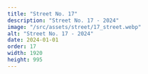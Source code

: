 ```yaml
---
title: "Street No. 17"
description: "Street No. 17 - 2024"
image: "/src/assets/street/17_street.webp"
alt: "Street No. 17 - 2024"
date: 2024-01-01
order: 17
width: 1920
height: 995
---
```

